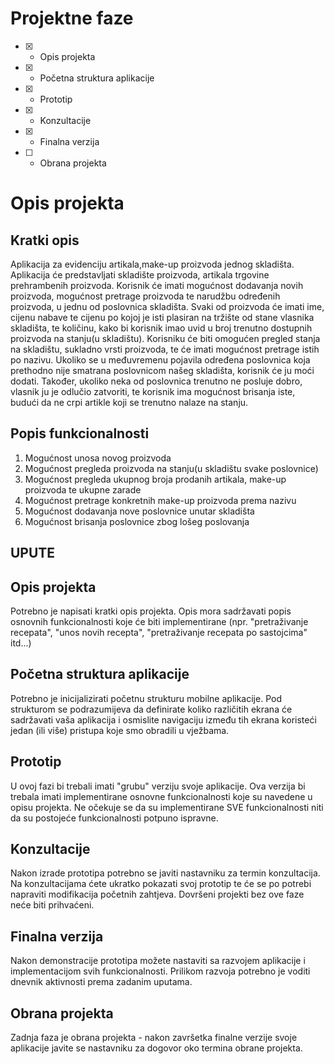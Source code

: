 # Projektne faze
- [x] - Opis projekta
- [x] - Početna struktura aplikacije
- [x] - Prototip
- [x] - Konzultacije
- [x] - Finalna verzija
- [ ] - Obrana projekta

# Opis projekta
## Kratki opis
Aplikacija za evidenciju artikala,make-up proizvoda jednog skladišta. Aplikacija će predstavljati skladište proizvoda, artikala trgovine prehrambenih proizvoda. Korisnik će imati mogućnost dodavanja novih proizvoda, mogućnost pretrage proizvoda te narudžbu određenih proizvoda, u jednu od poslovnica skladišta. Svaki od proizvoda će imati ime, cijenu nabave te cijenu po kojoj je isti plasiran na tržište od stane vlasnika skladišta, te količinu, kako bi korisnik imao uvid u broj trenutno dostupnih proizvoda na stanju(u skladištu). Korisniku će biti omogućen pregled stanja na skladištu, sukladno vrsti proizvoda, te će imati mogućnost pretrage istih po nazivu. Ukoliko se u međuvremenu pojavila određena poslovnica koja prethodno nije smatrana poslovnicom našeg skladišta, korisnik će ju moći dodati. Također, ukoliko neka od poslovnica trenutno ne posluje dobro, vlasnik ju je odlučio zatvoriti, te korisnik ima mogućnost brisanja iste, budući da ne crpi artikle koji se trenutno nalaze na stanju.

## Popis funkcionalnosti
1. Mogućnost unosa novog proizvoda 
2. Mogućnost pregleda proizvoda na stanju(u skladištu svake poslovnice)
3. Mogućnost pregleda ukupnog broja prodanih artikala, make-up proizvoda te ukupne zarade  
4. Mogućnost pretrage konkretnih make-up proizvoda prema nazivu
5. Mogućnost dodavanja nove poslovnice unutar skladišta
6. Mogućnost brisanja poslovnice zbog lošeg poslovanja

## UPUTE
## Opis projekta
Potrebno je napisati kratki opis projekta.
Opis mora sadržavati popis osnovnih funkcionalnosti koje će biti implementirane (npr. "pretraživanje recepata", "unos novih recepta", "pretraživanje recepata po sastojcima" itd...)

## Početna struktura aplikacije
Potrebno je inicijalizirati početnu strukturu mobilne aplikacije.
Pod strukturom se podrazumijeva da definirate koliko različitih ekrana će sadržavati vaša aplikacija i osmislite navigaciju između tih ekrana koristeći jedan (ili više) pristupa koje smo obradili u vježbama.

## Prototip
U ovoj fazi bi trebali imati "grubu" verziju svoje aplikacije. Ova verzija bi trebala imati implementirane osnovne funkcionalnosti koje su navedene u opisu projekta. Ne očekuje se da su implementirane SVE funkcionalnosti niti da su postojeće funkcionalnosti potpuno ispravne.

## Konzultacije
Nakon izrade prototipa potrebno se javiti nastavniku za termin konzultacija. Na konzultacijama ćete ukratko pokazati svoj prototip te će se po potrebi napraviti modifikacija početnih zahtjeva. Dovršeni projekti bez ove faze neće biti prihvaćeni.

## Finalna verzija
Nakon demonstracije prototipa možete nastaviti sa razvojem aplikacije i implementacijom svih funkcionalnosti. Prilikom razvoja potrebno je voditi dnevnik aktivnosti prema zadanim uputama.

## Obrana projekta
Zadnja faza je obrana projekta - nakon završetka finalne verzije svoje aplikacije javite se nastavniku za dogovor oko termina obrane projekta.
